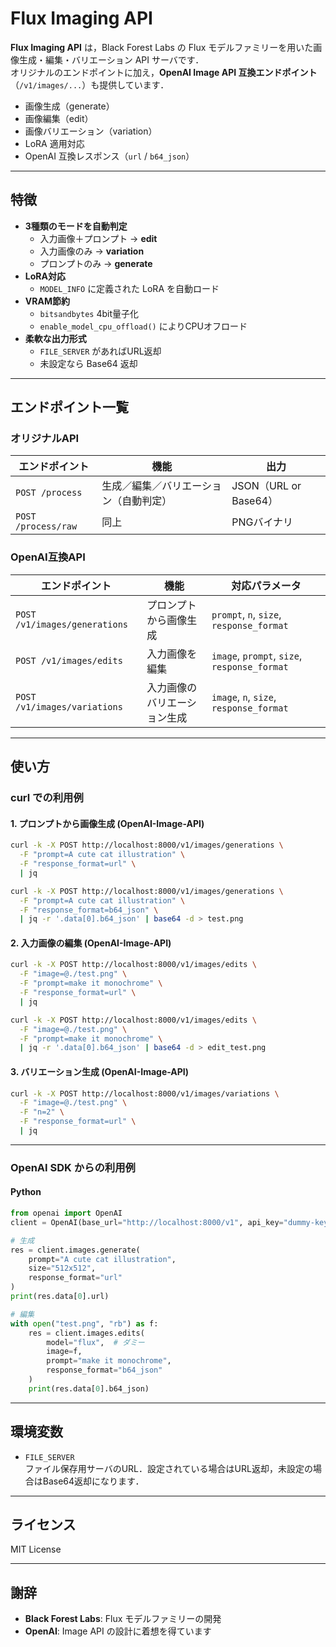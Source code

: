 # Flux Imaging API

**Flux Imaging API** は，Black Forest Labs の Flux モデルファミリーを用いた画像生成・編集・バリエーション API サーバです．  
オリジナルのエンドポイントに加え，**OpenAI Image API 互換エンドポイント**（`/v1/images/...`）も提供しています．  

- 画像生成（generate）  
- 画像編集（edit）  
- 画像バリエーション（variation）  
- LoRA 適用対応  
- OpenAI 互換レスポンス（`url` / `b64_json`）  

---

## 特徴

- **3種類のモードを自動判定**  
  - 入力画像＋プロンプト → **edit**  
  - 入力画像のみ → **variation**  
  - プロンプトのみ → **generate**  
- **LoRA対応**  
  - `MODEL_INFO` に定義された LoRA を自動ロード  
- **VRAM節約**  
  - `bitsandbytes` 4bit量子化  
  - `enable_model_cpu_offload()` によりCPUオフロード  
- **柔軟な出力形式**  
  - `FILE_SERVER` があればURL返却  
  - 未設定なら Base64 返却  

---

## エンドポイント一覧

### オリジナルAPI
| エンドポイント | 機能 | 出力 |
|----------------|------|------|
| `POST /process` | 生成／編集／バリエーション（自動判定） | JSON（URL or Base64） |
| `POST /process/raw` | 同上 | PNGバイナリ |

### OpenAI互換API
| エンドポイント | 機能 | 対応パラメータ |
|----------------|------|----------------|
| `POST /v1/images/generations` | プロンプトから画像生成 | `prompt`, `n`, `size`, `response_format` |
| `POST /v1/images/edits` | 入力画像を編集 | `image`, `prompt`, `size`, `response_format` |
| `POST /v1/images/variations` | 入力画像のバリエーション生成 | `image`, `n`, `size`, `response_format` |

---

## 使い方

### curl での利用例

#### 1. プロンプトから画像生成 (OpenAI-Image-API)
```bash
curl -k -X POST http://localhost:8000/v1/images/generations \
  -F "prompt=A cute cat illustration" \
  -F "response_format=url" \
  | jq 

curl -k -X POST http://localhost:8000/v1/images/generations \
  -F "prompt=A cute cat illustration" \
  -F "response_format=b64_json" \
  | jq -r '.data[0].b64_json' | base64 -d > test.png
```

#### 2. 入力画像の編集 (OpenAI-Image-API)
```bash
curl -k -X POST http://localhost:8000/v1/images/edits \
  -F "image=@./test.png" \
  -F "prompt=make it monochrome" \
  -F "response_format=url" \
  | jq 

curl -k -X POST http://localhost:8000/v1/images/edits \
  -F "image=@./test.png" \
  -F "prompt=make it monochrome" \
  | jq -r '.data[0].b64_json' | base64 -d > edit_test.png
```

#### 3. バリエーション生成 (OpenAI-Image-API)
```bash
curl -k -X POST http://localhost:8000/v1/images/variations \
  -F "image=@./test.png" \
  -F "n=2" \
  -F "response_format=url" \
  | jq
```

---

### OpenAI SDK からの利用例

#### Python
```python
from openai import OpenAI
client = OpenAI(base_url="http://localhost:8000/v1", api_key="dummy-key")

# 生成
res = client.images.generate(
    prompt="A cute cat illustration",
    size="512x512",
    response_format="url"
)
print(res.data[0].url)

# 編集
with open("test.png", "rb") as f:
    res = client.images.edits(
        model="flux",  # ダミー
        image=f,
        prompt="make it monochrome",
        response_format="b64_json"
    )
    print(res.data[0].b64_json)
```

---

## 環境変数

- `FILE_SERVER`  
  ファイル保存用サーバのURL．設定されている場合はURL返却，未設定の場合はBase64返却になります．  

---

## ライセンス

MIT License  

---

## 謝辞

- **Black Forest Labs**: Flux モデルファミリーの開発  
- **OpenAI**: Image API の設計に着想を得ています  
